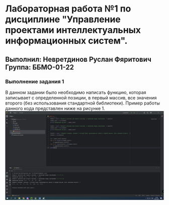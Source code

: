 # Лабораторная работа №1 по дисциплине "Управление проектами интеллектуальных информационных систем".
## Выполнил: Невретдинов Руслан Фяритович Группа: ББМО-01-22
### Выполнение задания 1
В данном задании было необходимо написать функцию, которая записывает с определенной позиции, в первый массив, все значения второго (без использования стандартной библиотеки).
Пример работы данного кода представлен ниже на рисунке 1.
![Zadanie 1.png](Photo%2FZadanie%201.png)

